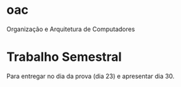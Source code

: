 # oac
Organização e Arquitetura de Computadores
# Trabalho Semestral
Para entregar no dia da prova (dia 23) e apresentar dia 30.

